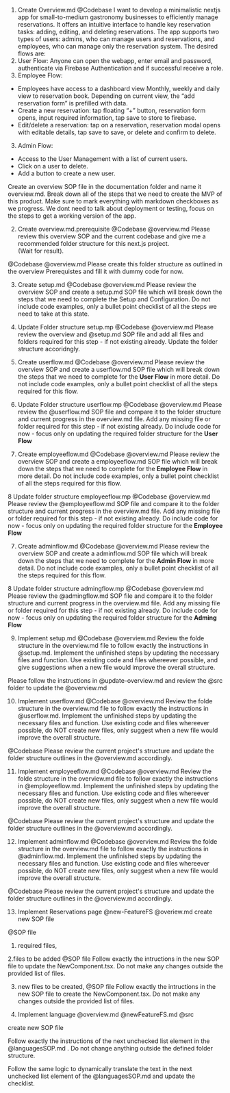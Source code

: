1. Create Overview.md
@Codebase 
I want to develop a minimalistic nextjs app for small-to-medium gastronomy businesses to efficiently manage reservations. It offers an intuitive interface to handle key reservation tasks: adding, editing, and deleting reservations. The app supports two types of users: admins, who can manage users and reservations, and employees, who can manage only the reservation system. The desired flows are: 
1. User Flow: Anyone can open the webapp, enter email and password, authenticate via Firebase Authentication and if successful receive a role.  
2. Employee Flow:
- Employees have access to a dashboard view Monthly, weekly and daily view to reservation book. Depending on current view, the “add reservation form” is prefilled with data.  
- Create a new reservation: tap floating “+” button, reservation form opens, input required information, tap save to store to firebase. 
- Edit/delete a reservation: tap on a reservation, reservation modal opens with editable details, tap save to save, or delete and confirm to delete. 
3. Admin Flow: 
- Access to the User Management with a list of current users. 
- Click on a user to delete. 
- Add a button to create a new user. 

Create an overview SOP file in the documentation folder and name it overview.md. Break down all of the steps that we need to create the MVP of this product. Make sure to mark everything with markdown checkboxes as we progress. We dont need to talk about deployment or testing, focus on the steps to get a working version of the app. 

2. Create overview.md.prerequisite
@Codebase @overview.md 
Please review this overview SOP and the current codebase and give me a recommended folder structure for this next.js project.  
(Wait for result).

@Codebase @overview.md 
Please create this folder structure as outlined in the overview Prerequistes and fill it with dummy code for now.

3. Create setup.md
@Codebase @overview.md 
Please review the overview SOP and create a setup.md SOP file which will break down the steps that we need to complete the Setup and Configuration. Do not include code examples, only a bullet point checklist of all the steps we need to take at this state. 

4. Update Folder structure setup.mp
@Codebase @overview.md 
Please review the overview and @setup.md SOP file and add all files and folders required for this step - if not existing already. Update the folder structure accoridngly. 

5. Create userflow.md
@Codebase @overview.md 
Please review the overview SOP and create a userflow.md SOP file which will break down the steps that we need to complete for the **User Flow** in more detail. Do not include code examples, only a bullet point checklist of all the steps required for this flow. 

6. Update Folder structure userflow.mp
@Codebase @overview.md 
Please review the @userflow.md SOP file and compare it to the folder structure and current progress in the overview.md file. Add any missing file or folder required for this step - if not existing already. Do include code for now - focus only on updating the required folder structure for the **User Flow**

7. Create employeeflow.md
@Codebase @overview.md 
Please review the overview SOP and create a employeeflow.md SOP file which will break down the steps that we need to complete for the **Employee Flow** in more detail. Do not include code examples, only a bullet point checklist of all the steps required for this flow. 

8 Update folder structure employeeflow.mp
@Codebase @overview.md 
Please review the @employeeflow.md SOP file and compare it to the folder structure and current progress in the overview.md file. Add any missing file or folder required for this step - if not existing already. Do include code for now - focus only on updating the required folder structure for the **Employee Flow**

7. Create adminflow.md
@Codebase @overview.md 
Please review the overview SOP and create a adminflow.md SOP file which will break down the steps that we need to complete for the **Admin Flow** in more detail. Do not include code examples, only a bullet point checklist of all the steps required for this flow. 

8 Update folder structure admingflow.mp
@Codebase @overview.md 
Please review the @admingflow.md SOP file and compare it to the folder structure and current progress in the overview.md file. Add any missing file or folder required for this step - if not existing already. Do include code for now - focus only on updating the required folder structure for the **Adming Flow**

9. Implement setup.md
@Codebase @overview.md 
Review the folde structure in the overview.md file to follow exactly the instructions in @setup.md. Implement the unfinished steps by updating the necessary files and function. Use existing code and files whereever possible, and give suggestions when a new file would improve the overall structure. 

Please follow the instructions in @update-overview.md and review the @src folder to update the @overview.md 

10. Implement userflow.md
@Codebase @overview.md 
Review the folde structure in the overview.md file to follow exactly the instructions in @userflow.md. Implement the unfinished steps by updating the necessary files and function. Use existing code and files whereever possible, do NOT create new files, only suggest when a new file would improve the overall structure. 

@Codebase Please review the current project's structure and update the folder structure outlines in the @overview.md accordingly. 

11. Implement employeeflow.md
@Codebase @overview.md 
Review the folde structure in the overview.md file to follow exactly the instructions in @employeeflow.md. Implement the unfinished steps by updating the necessary files and function. Use existing code and files whereever possible, do NOT create new files, only suggest when a new file would improve the overall structure.

@Codebase Please review the current project's structure and update the folder structure outlines in the @overview.md accordingly. 

12. Implement adminflow.md
@Codebase @overview.md 
Review the folde structure in the overview.md file to follow exactly the instructions in @adminflow.md. Implement the unfinished steps by updating the necessary files and function. Use existing code and files whereever possible, do NOT create new files, only suggest when a new file would improve the overall structure.

@Codebase Please review the current project's structure and update the folder structure outlines in the @overview.md accordingly. 


13. Implement Reservations page
@new-FeatureFS @overiew.md
create new SOP file

@SOP file
1. required files, 

2.files to be added
 @SOP file
Follow exactly the intructions in the new SOP file to update the NewComponent.tsx. Do not make any changes outside the provided list of files.

3. new files to be created, 
@SOP file
Follow exactly the intructions in the new SOP file to create the NewComponent.tsx. Do not make any changes outside the provided list of files. 

14. Implement language
@overview.md @newFeatureFS.md @src

create new SOP file

Follow exactly the instructions of the next unchecked list element in the @languagesSOP.md . Do not change anything outside the defined folder structure. 

Follow the same logic to dynamically translate the text in the next unchecked list element of the @languagesSOP.md and update the checklist.


 




 

 




